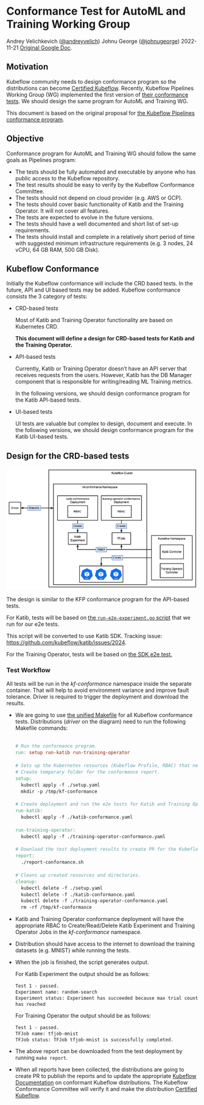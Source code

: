 # Conformance Test for AutoML and Training Working Group

Andrey Velichkevich ([@andreyvelich](https://github.com/andreyvelich))
Johnu George ([@johnugeorge](https://github.com/johnugeorge))
2022-11-21
[Original Google Doc](https://docs.google.com/document/d/1TRUKUY1zCCMdgF-nJ7QtzRwifsoQop0V8UnRo-GWlpI/edit#).

## Motivation

Kubeflow community needs to design conformance program so the distributions can
become
[Certified Kubeflow](https://docs.google.com/document/d/1a9ufoe_6DB1eSjpE9eK5nRBoH3ItoSkbPfxRA0AjPIc/edit?resourcekey=0-IRtbQzWfw5L_geRJ7F7GWQ#).
Recently, Kubeflow Pipelines Working Group (WG) implemented the first version of
[their conformance tests](https://github.com/kubeflow/kubeflow/issues/6485).
We should design the same program for AutoML and Training WG.

This document is based on the original proposal for
[the Kubeflow Pipelines conformance program](https://docs.google.com/document/d/1_til1HkVBFQ1wCgyUpWuMlKRYI4zP1YPmNxr75mzcps/edit#).

## Objective

Conformance program for AutoML and Training WG should follow the same goals as Pipelines program:

- The tests should be fully automated and executable by anyone who has public
  access to the Kubeflow repository.
- The test results should be easy to verify by the Kubeflow Conformance Committee.
- The tests should not depend on cloud provider (e.g. AWS or GCP).
- The tests should cover basic functionality of Katib and the Training Operator.
  It will not cover all features.
- The tests are expected to evolve in the future versions.
- The tests should have a well documented and short list of set-up requirements.
- The tests should install and complete in a relatively short period of time
  with suggested minimum infrastructure requirements
  (e.g. 3 nodes, 24 vCPU, 64 GB RAM, 500 GB Disk).

## Kubeflow Conformance

Initially the Kubeflow conformance will include the CRD based tests.
In the future, API and UI based tests may be added. Kubeflow conformance consists
the 3 category of tests:

- CRD-based tests

  Most of Katib and Training Operator functionality are based on Kubernetes CRD.

  **This document will define a design for CRD-based tests for Katib and the Training Operator.**

- API-based tests

  Currently, Katib or Training Operator doesn’t have an API server that receives
  requests from the users. However, Katib has the DB Manager component that is
  responsible for writing/reading ML Training metrics.

  In the following versions, we should design conformance program for the
  Katib API-based tests.

- UI-based tests

  UI tests are valuable but complex to design, document and execute. In the following
  versions, we should design conformance program for the Katib UI-based tests.

## Design for the CRD-based tests

![conformance-crd-test](../images/conformance-crd-test.png)

The design is similar to the KFP conformance program for the API-based tests.

For Katib, tests will be based on
[the `run-e2e-experiment.go` script](https://github.com/kubeflow/katib/blob/570a3e68fff7b963889692d54ee1577fbf65e2ef/test/e2e/v1beta1/hack/gh-actions/run-e2e-experiment.go)
that we run for our e2e tests.

This script will be converted to use Katib SDK. Tracking issue: https://github.com/kubeflow/katib/issues/2024.

For the Training Operator, tests will be based on [the SDK e2e test.](https://github.com/kubeflow/training-operator/tree/05badc6ee8a071400efe9019d8d60fc242818589/sdk/python/test/e2e)

### Test Workflow

All tests will be run in the _kf-conformance_ namespace inside the separate container.
That will help to avoid environment variance and improve fault tolerance. Driver is required to trigger the deployment and download the results.

- We are going to use
  [the unified Makefile](https://github.com/kubeflow/kubeflow/blob/2fa0d3665234125aeb8cebe8fe44f0a5a50791c5/conformance/1.5/Makefile)
  for all Kubeflow conformance tests. Distributions (_driver_ on the diagram)
  need to run the following Makefile commands:

  ```makefile

  # Run the conformance program.
  run: setup run-katib run-training-operator

  # Sets up the Kubernetes resources (Kubeflow Profile, RBAC) that needs to run the test.
  # Create temporary folder for the conformance report.
  setup:
    kubectl apply -f ./setup.yaml
    mkdir -p /tmp/kf-conformance

  # Create deployment and run the e2e tests for Katib and Training Operator.
  run-katib:
    kubectl apply -f ./katib-conformance.yaml

  run-training-operator:
    kubectl apply -f ./training-operator-conformance.yaml

  # Download the test deployment results to create PR for the Kubeflow Conformance Committee.
  report:
    ./report-conformance.sh

  # Cleans up created resources and directories.
  cleanup:
    kubectl delete -f ./setup.yaml
    kubectl delete -f ./katib-conformance.yaml
    kubectl delete -f ./training-operator-conformance.yaml
    rm -rf /tmp/kf-conformance
  ```

- Katib and Training Operator conformance deployment will have the appropriate
  RBAC to Create/Read/Delete Katib Experiment and Training Operator Jobs in the
  _kf-conformance_ namespace.

- Distribution should have access to the internet to download the training datasets
  (e.g. MNIST) while running the tests.

- When the job is finished, the script generates output.

  For Katib Experiment the output should be as follows:

  ```
  Test 1 - passed.
  Experiment name: random-search
  Experiment status: Experiment has succeeded because max trial count has reached
  ```

  For Training Operator the output should be as follows:

  ```
  Test 1 - passed.
  TFJob name: tfjob-mnist
  TFJob status: TFJob tfjob-mnist is successfully completed.
  ```

- The above report can be downloaded from the test deployment by running `make report`.

- When all reports have been collected, the distributions are going to create PR
  to publish the reports and to update the appropriate [Kubeflow Documentation](https://www.kubeflow.org/)
  on conformant Kubeflow distributions. The Kubeflow Conformance Committee will
  verify it and make the distribution
  [Certified Kubeflow](https://github.com/kubeflow/community/blob/master/proposals/kubeflow-conformance-program-proposal.md#overview).
